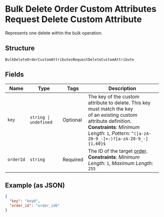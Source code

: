 
# Bulk Delete Order Custom Attributes Request Delete Custom Attribute

Represents one delete within the bulk operation.

## Structure

`BulkDeleteOrderCustomAttributesRequestDeleteCustomAttribute`

## Fields

| Name | Type | Tags | Description |
|  --- | --- | --- | --- |
| `key` | `string \| undefined` | Optional | The key of the custom attribute to delete.  This key must match the key<br>of an existing custom attribute definition.<br>**Constraints**: *Minimum Length*: `1`, *Pattern*: `^([a-zA-Z0-9_-]+:)?[a-zA-Z0-9_-]{1,60}$` |
| `orderId` | `string` | Required | The ID of the target [order](entity:Order).<br>**Constraints**: *Minimum Length*: `1`, *Maximum Length*: `255` |

## Example (as JSON)

```json
{
  "key": "key0",
  "order_id": "order_id6"
}
```

